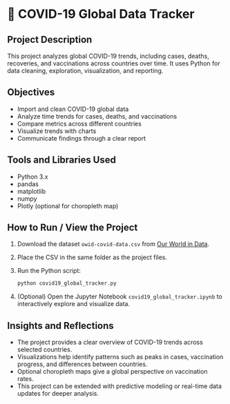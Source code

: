 # 🦠 COVID-19 Global Data Tracker

## Project Description

This project analyzes global COVID-19 trends, including cases, deaths, recoveries, and vaccinations across countries over time. It uses Python for data cleaning, exploration, visualization, and reporting.

## Objectives

* Import and clean COVID-19 global data
* Analyze time trends for cases, deaths, and vaccinations
* Compare metrics across different countries
* Visualize trends with charts
* Communicate findings through a clear report

## Tools and Libraries Used

* Python 3.x
* pandas
* matplotlib
* numpy
* Plotly (optional for choropleth map)

## How to Run / View the Project

1. Download the dataset `owid-covid-data.csv` from [Our World in Data](https://covid.ourworldindata.org/data/owid-covid-data.csv).
2. Place the CSV in the same folder as the project files.
3. Run the Python script:

   ```bash
   python covid19_global_tracker.py
   ```
4. (Optional) Open the Jupyter Notebook `covid19_global_tracker.ipynb` to interactively explore and visualize data.

## Insights and Reflections

* The project provides a clear overview of COVID-19 trends across selected countries.
* Visualizations help identify patterns such as peaks in cases, vaccination progress, and differences between countries.
* Optional choropleth maps give a global perspective on vaccination rates.
* This project can be extended with predictive modeling or real-time data updates for deeper analysis.
